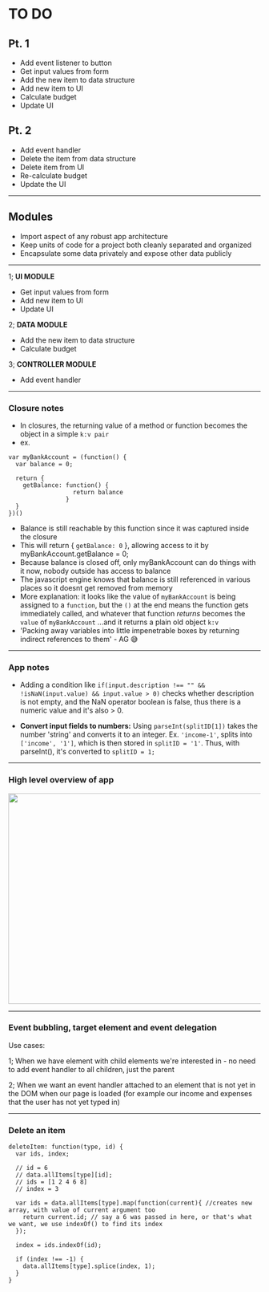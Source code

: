 # TO DO

## Pt. 1

* Add event listener to button
* Get input values from form
* Add the new item to data structure
* Add new item to UI
* Calculate budget
* Update UI

## Pt. 2

* Add event handler
* Delete the item from data structure
* Delete item from UI
* Re-calculate budget
* Update the UI

----------

## Modules

* Import aspect of any robust app architecture
* Keep units of code for a project both cleanly separated and organized
* Encapsulate some data privately and expose other data publicly

----------

1; **UI MODULE**

* Get input values from form
* Add new item to UI
* Update UI

2; **DATA MODULE**

* Add the new item to data structure
* Calculate budget

3; **CONTROLLER MODULE**

* Add event handler

----------

### Closure notes

* In closures, the returning value of a method or function becomes the object in a simple `k:v pair`
* ex.

```
var myBankAccount = (function() {
  var balance = 0;

  return {
    getBalance: function() {
                  return balance
                }
  }
})()
```

* Balance is still reachable by this function since it was captured inside the closure
* This will return { `getBalance: 0` }, allowing access to it by myBankAccount.getBalance = 0;
* Because balance is closed off, only myBankAccount can do things with it now, nobody outside has access to balance
* The javascript engine knows that balance is still referenced in various places so it doesnt get removed from memory
* More explanation: it looks like the value of `myBankAccount` is being assigned to a `function`, but the `()` at the end means the function gets immediately called, and whatever that function _returns_ becomes the `value` of `myBankAccount` ...and it returns a plain old object `k:v`
* 'Packing away variables into little impenetrable boxes by returning indirect references to them' - AG 😅

----------

### App notes

* Adding a condition like `if(input.description !== "" && !isNaN(input.value) && input.value > 0)` checks whether description is not empty, and the NaN operator boolean is false, thus there is a numeric value and it's also > 0.

* **Convert input fields to numbers:** Using `parseInt(splitID[1])` takes the number 'string' and converts it to an integer. Ex. `'income-1'`, splits into `['income', '1']`, which is then stored in `splitID = '1'`. Thus, with parseInt(), it's converted to `splitID = 1;`

----------

### High level overview of app

<p align="center">
  <img width="720" height="420" src="https://res.cloudinary.com/mostmojo/image/upload/v1561041646/Screenshot_2019-06-20_at_15.38.40.png">
</p>

----------

### Event bubbling, target element and event delegation

Use cases:

1; When we have element with child elements we're interested in - no need to add event handler to all children, just the parent

2; When we want an event handler attached to an element that is not yet in the DOM when our page is loaded (for example our income and expenses that the user has not yet typed in)

----------

### Delete an item

```
deleteItem: function(type, id) {
  var ids, index;

  // id = 6
  // data.allItems[type][id];
  // ids = [1 2 4 6 8]
  // index = 3

  var ids = data.allItems[type].map(function(current){ //creates new array, with value of current argument too
    return current.id; // say a 6 was passed in here, or that's what we want, we use indexOf() to find its index
  });

  index = ids.indexOf(id);

  if (index !== -1) {
    data.allItems[type].splice(index, 1);
  }
}
```